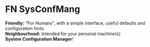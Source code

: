 # FN SysConfMang

**Friendly:** "For Humans", with a simple interface, useful defaults and configuration hints  
**Neighbourhood:** Intended for your personal machine(s)  
**System Configuration Manager**!  

